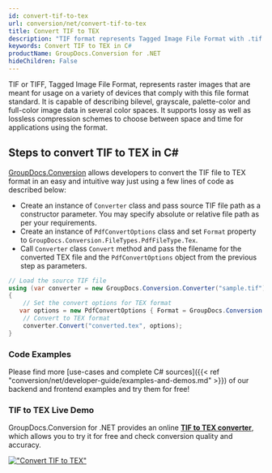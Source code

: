 ```yaml
---
id: convert-tif-to-tex
url: conversion/net/convert-tif-to-tex
title: Convert TIF to TEX
description: "TIF format represents Tagged Image File Format with .tif extension. Learn how to convert TIF to TEX file programmatically in C# language using GroupDocs.Conversion for .NET library."
keywords: Convert TIF to TEX in C#
productName: GroupDocs.Conversion for .NET
hideChildren: False
---
```


TIF or TIFF, Tagged Image File Format, represents raster images that are meant for usage on a variety of devices that comply with this file format standard. It is capable of describing bilevel, grayscale, palette-color and full-color image data in several color spaces. It supports lossy as well as lossless compression schemes to choose between space and time for applications using the format.

## Steps to convert TIF to TEX in C#

[GroupDocs.Conversion](https://products.groupdocs.com/conversion/net) allows developers to convert the TIF file to TEX format in an easy and intuitive way just using a few lines of code as described below:

* Create an instance of `Converter` class and pass source TIF file path as a constructor parameter. You may specify absolute or relative file path as per your requirements. 
* Create an instance of `PdfConvertOptions` class and set `Format` property to `GroupDocs.Conversion.FileTypes.PdfFileType.Tex`.
* Call `Converter` class `Convert` method and pass the filename for the converted TEX file and the `PdfConvertOptions` object from the previous step as parameters.

```csharp
// Load the source TIF file
using (var converter = new GroupDocs.Conversion.Converter("sample.tif"))
{
    // Set the convert options for TEX format
   var options = new PdfConvertOptions { Format = GroupDocs.Conversion.FileTypes.PdfFileType.Tex };
    // Convert to TEX format
    converter.Convert("converted.tex", options);
}
```

### Code Examples

Please find more [use-cases and complete C# sources]({{< ref "conversion/net/developer-guide/examples-and-demos.md" >}}) of our backend and frontend examples and try them for free!

### TIF to TEX Live Demo

GroupDocs.Conversion for .NET provides an online [**TIF to TEX converter**](https://products.groupdocs.app/conversion/tif-to-tex), which allows you to try it for free and check conversion quality and accuracy.

[!["Convert TIF to TEX"](conversion/net/images/convert-to-tex/convert-tif-to-tex.png)](https://products.groupdocs.app/conversion/tif-to-tex)